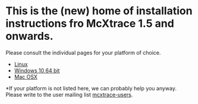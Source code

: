 # This is the (new) home of installation instructions fro McXtrace 1.5 and onwards.

Please consult the individual pages for your platform of choice. 

- [Linux](Linux/README.md)
- [Windows 10 64 bit](windows/README.md)
- [Mac OSX](macOS/README.md)

*If your platform is not listed here, we can probably help you anyway. Please write to the user mailing list [mcxtrace-users](mailto:"mcxtrace-users@mcxtrace.org).
